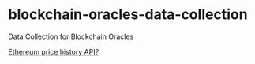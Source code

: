 # blockchain-oracles-data-collection
Data Collection for Blockchain Oracles

[Ethereum price history API?](https://www.reddit.com/r/ethereum/comments/6xbwxp/ethereum_price_history_api/)
